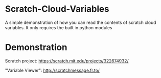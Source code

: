 # Scratch-Cloud-Variables
A simple demonstration of how you can read the contents of scratch cloud variables.
It only requires the built in python modules

# Demonstration
Scratch project: https://scratch.mit.edu/projects/322674932/

"Variable Viewer": http://scratchmessage.fr.to/
